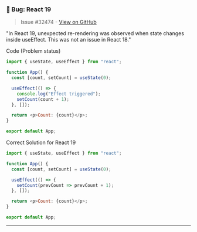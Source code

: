### 🐛 Bug: React 19

> Issue #32474 - [View on GitHub](https://github.com/facebook/react/issues/32474)

"In React 19, unexpected re-rendering was observed when state changes inside useEffect. This was not an issue in React 18."


Code (Problem status)

```js
import { useState, useEffect } from "react";

function App() {
  const [count, setCount] = useState(0);

  useEffect(() => {
    console.log("Effect triggered");
    setCount(count + 1); 
  }, []);

  return <p>Count: {count}</p>;
}

export default App;
```

Correct Solution for React 19

```js
import { useState, useEffect } from "react";

function App() {
  const [count, setCount] = useState(0);

  useEffect(() => {
    setCount(prevCount => prevCount + 1);
  }, []);

  return <p>Count: {count}</p>;
}

export default App;

```


---

